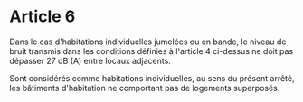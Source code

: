 # Article 6

Dans le cas d'habitations individuelles jumelées ou en bande, le niveau de bruit transmis dans les conditions définies à l'article 4 ci-dessus ne doit pas dépasser 27 dB (A) entre locaux adjacents.

Sont considérés comme habitations individuelles, au sens du présent arrêté, les bâtiments d'habitation ne comportant pas de logements superposés.
